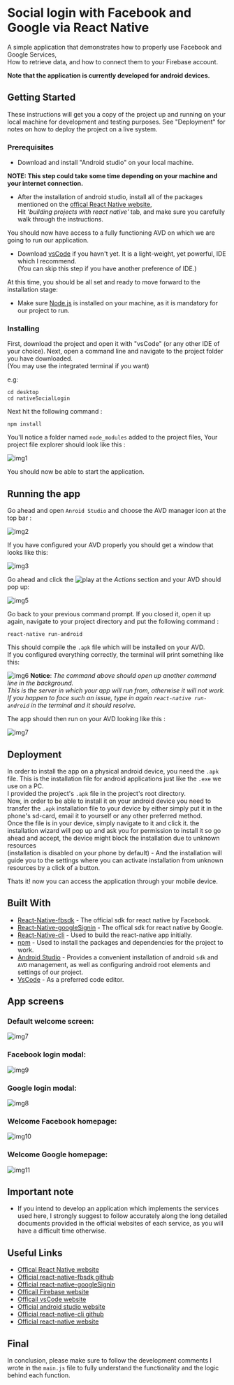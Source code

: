 # Social login with Facebook and Google via React Native



A simple application that demonstrates how to properly use Facebook and Google Services,  
How to retrieve data, and how to connect them to your Firebase account.

**Note that the application is currently developed for android devices.**

## Getting Started

These instructions will get you a copy of the project up and running on your local machine for development and testing purposes. 
See "Deployment" for notes on how to deploy the project on a live system.

### Prerequisites

* Download and install "Android studio" on your local machine. 

**NOTE: This step could take some time depending on your machine and your internet connection.**
* After the installation of android studio, install all of the packages mentioned on the [offical React Native website](https://facebook.github.io/react-native/docs/getting-started.html),  
 Hit *'building projects with react native'* tab,
and make sure you carefully walk through the instructions.

You should now have access to a fully functioning AVD on which we are going to run our application.

* Download [vsCode](https://code.visualstudio.com/) if you havn't yet. It is a light-weight, yet powerful, IDE which I recommend.   
(You can skip this step if you have another preference of IDE.)

At this time, you should be all set and ready to move forward to the installation stage:

* Make sure [Node.js](https://nodejs.org/en/) is installed on your machine, as it is mandatory for our project to run. 


### Installing

First, download the project and open it with "vsCode" (or any other IDE of your choice).
Next, open a command line and navigate to the project folder you have downloaded.  
(You may use the integrated terminal if you want)

e.g: 
```
cd desktop 
cd nativeSocialLogin
```
Next hit the following command :
```
npm install
```
You'll notice a folder named `node_modules` added to the project files, Your project file explorer should look like this :

![img1](./tutorial-images/pic1.png)

You should now be able to start the application.

## Running the app

Go ahead and open `Anroid Studio` and choose the AVD manager icon at the top bar :

![img2](./tutorial-images/pic2.png)

If you have configured your AVD properly you should get a window that looks like this:

![img3](./tutorial-images/pic3.png)

Go ahead and click the ![play](./tutorial-images/AVDplayBtn.png) at the *Actions* section and your AVD should pop up:

![img5](./tutorial-images/pic5.png)

Go back to your previous command prompt. If you closed it, open it up again, navigate to your project directory 
and put the following command :
```
react-native run-android
```
This should compile the `.apk` file which will be installed on your AVD.  
If you configured everything correctly, the terminal will print something like this:

![img6](./tutorial-images/pic6.png) 
**Notice**: *The command above should open up another command line in the background.  
This is the server in which your app will run from, otherwise it will not work.  
If you happen to face such an issue, type in again `react-native run-android` in the terminal and it should resolve.*




The app should then run on your AVD looking like this :  

![img7](./tutorial-images/pic7.png)



## Deployment

In order to install the app on a physical android device, you need the `.apk` file. This is the installation file for android applications just like the `.exe` we use on a PC.  
I provided the project's `.apk` file in the project's root directory.  
Now, in order to be able to install it on your android device you need to transfer the `.apk` installation file to your device by either simply put it in the phone's sd-card, email it to yourself or any other preferred method.  
Once the file is in your device, simply navigate to it and click it. the installation wizard will pop up and ask you for permission to install it so go ahead and accept, the device might block the installation due to unknown resources  
(installation is disabled on your phone by default) - And the installation will guide you to the settings where you can activate installation from unknown resources by a click of a button.

Thats it! now you can access the application through your mobile device.

## Built With

* [React-Native-fbsdk](https://github.com/facebook/react-native-fbsdk) - The official sdk for react native by Facebook.
* [React-Native-googleSignin](https://github.com/react-native-community/react-native-google-signin) - The offical sdk for react native by Google.
* [React-Native-cli](https://www.npmjs.com/package/react-native-cli) - Used to build the react-native app initially.
* [npm](https://www.npmjs.com/) - Used to install the packages and dependencies for the project to work.
* [Android Studio](https://developer.android.com/studio/) - Provides a convenient installation of android `sdk` and `AVD` management, as well as configuring android root elements and settings of our project.
* [VsCode](https://code.visualstudio.com/) - As a preferred code editor.

## App screens

 ### Default welcome screen: 

![img7](./tutorial-images/pic7.png)

 ###  Facebook login modal: 

![img9](./tutorial-images/pic9.png)

 ###  Google login modal: 

![img8](./tutorial-images/pic8.png)

 ###  Welcome Facebook homepage: 

![img10](./tutorial-images/pic10.png)

 ###  Welcome Google homepage: 

![img11](./tutorial-images/pic11.png)

 

## Important note

* If you intend to develop an application which implements the services used here, I strongly suggest to follow accurately along the long detailed documents provided in the official websites of each service, as you will have a difficult time otherwise. 

## Useful Links
* [Offical React Native website](https://facebook.github.io/react-native/docs/getting-started.html) 
* [Official react-native-fbsdk github](https://github.com/facebook/react-native-fbsdk)
* [Official react-native-googleSignin](https://github.com/react-native-community/react-native-google-signin)
* [Officail Firebase website](https://firebase.google.com/)
* [Officail vsCode website](https://code.visualstudio.com/)
* [Official android studio website](https://developer.android.com/studio/)
* [Official react-native-cli github](https://www.npmjs.com/package/react-native-cli)
* [Official react-native website](https://facebook.github.io/react-native/)


## Final
In conclusion, please make sure to follow the development comments I wrote in the `main.js` file to fully understand the functionality and the logic behind each function.

